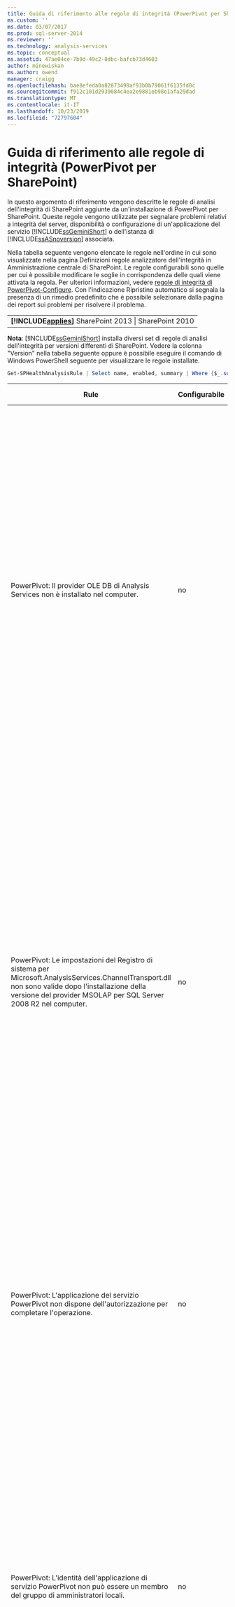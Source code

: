 ```yaml
---
title: Guida di riferimento alle regole di integrità (PowerPivot per SharePoint) | Microsoft Docs
ms.custom: ''
ms.date: 03/07/2017
ms.prod: sql-server-2014
ms.reviewer: ''
ms.technology: analysis-services
ms.topic: conceptual
ms.assetid: 47ae04ce-7b9d-49c2-8dbc-bafcb73d4603
author: minewiskan
ms.author: owend
manager: craigg
ms.openlocfilehash: bae8efeda0a82873498af93b0b79061f6135fd0c
ms.sourcegitcommit: f912c101d2939084c4ea2e9881eb98e1afa29dad
ms.translationtype: MT
ms.contentlocale: it-IT
ms.lasthandoff: 10/23/2019
ms.locfileid: "72797604"
---
```

# <a name="health-rules-reference-powerpivot-for-sharepoint"></a>Guida di riferimento alle regole di integrità (PowerPivot per SharePoint)
  In questo argomento di riferimento vengono descritte le regole di analisi dell'integrità di SharePoint aggiunte da un'installazione di PowerPivot per SharePoint. Queste regole vengono utilizzate per segnalare problemi relativi a integrità del server, disponibilità o configurazione di un'applicazione del servizio [!INCLUDE[ssGeminiShort](../../includes/ssgeminishort-md.md)] o dell'istanza di [!INCLUDE[ssASnoversion](../../includes/ssasnoversion-md.md)] associata.  
  
 Nella tabella seguente vengono elencate le regole nell'ordine in cui sono visualizzate nella pagina Definizioni regole analizzatore dell'integrità in Amministrazione centrale di SharePoint. Le regole configurabili sono quelle per cui è possibile modificare le soglie in corrispondenza delle quali viene attivata la regola. Per ulteriori informazioni, vedere [regole di integrità di PowerPivot-Configure](configure-power-pivot-health-rules.md). Con l'indicazione Ripristino automatico si segnala la presenza di un rimedio predefinito che è possibile selezionare dalla pagina dei report sui problemi per risolvere il problema.  
  
||  
|-|  
|**[!INCLUDE[applies](../../includes/applies-md.md)]** SharePoint 2013 &#124; SharePoint 2010|  
  
 **Nota**: [!INCLUDE[ssGeminiShort](../../includes/ssgeminishort-md.md)] installa diversi set di regole di analisi dell'integrità per versioni differenti di SharePoint. Vedere la colonna "Version" nella tabella seguente oppure è possibile eseguire il comando di Windows PowerShell seguente per visualizzare le regole installate.  
  
```powershell
Get-SPHealthAnalysisRule | Select name, enabled, summary | Where {$_.summary -like "*power*"}  | Format-Table -Property * -AutoSize | Out-Default  
```  
  
|Rule|Configurabile|Ripristino automatico|Versione|Description|  
|----------|------------------|-----------------|-------------|-----------------|  
|PowerPivot: Il provider OLE DB di Analysis Services non è installato nel computer.|no|no|SharePoint 2010|Il provider OLE DB per Analysis Services non è installato nel server o la versione installata è errata. Questa regola viene visualizzata quando la farm di SharePoint include istanze di Excel Services su server applicazioni che non dispongono di PowerPivot per SharePoint. La regola avvisa che il provider OLE DB di Analysis Services utilizzato da Excel Services per la connessione ai dati PowerPivot non è installato. Per risolvere il problema, installare il provider OLE DB su ciascun server Excel Services in cui non è installato il provider OLE DB di Analysis Services. È possibile scaricare e installare il provider OLE DB di Analysis Services dall'Area download Microsoft. Per altre informazioni, vedere [Installazione del provider OLE DB di Analysis Services nei server di SharePoint](../../sql-server/install/install-the-analysis-services-ole-db-provider-on-sharepoint-servers.md).|  
|PowerPivot: Le impostazioni del Registro di sistema per Microsoft.AnalysisServices.ChannelTransport.dll non sono valide dopo l'installazione della versione del provider MSOLAP per SQL Server 2008 R2 nel computer.|no|sì|SharePoint 2010|Si tratta di un problema di configurazione del server. È probabile che ChannelTransport.dll non sia registrato nell'assembly globale. Eseguire il ripristino automatico per questa regola per registrare il file con estensione dll in ogni server che dispone di un'installazione di PowerPivot per SharePoint. In alternativa, è possibile eseguire regasm.exe manualmente per registrare il file. Se il servizio timer di SharePoint non è in esecuzione come amministratore locale, potrebbe essere richiesta la registrazione manuale. Il mancato aggiornamento delle impostazioni del Registro di sistema ha come conseguenza un rallentamento delle comunicazioni server tra Excel Services e il servizio di sistema PowerPivot e può comportare errori di connessione in determinate configurazioni di sicurezza.|  
|PowerPivot: L'applicazione del servizio PowerPivot non dispone dell'autorizzazione per completare l'operazione.|no|no|SharePoint 2010|Questa regola controlla se l'identità dell'applicazione del servizio PowerPivot è proprietaria del database dell'applicazione server di PowerPivot e dispone di autorizzazioni amministrative sull'istanza di SQL Server Analysis Services locale. Queste autorizzazioni vengono concesse automaticamente durante l'installazione e la distribuzione, tuttavia, se questo passaggio non viene completato, verrà generata questa regola di integrità.|  
|PowerPivot: L'identità dell'applicazione di servizio PowerPivot non può essere un membro del gruppo di amministratori locali.|no|no|SharePoint 2010|Si tratta di una procedura consigliata che consente di migliorare la sicurezza complessiva della distribuzione. Se è stata configurata l'applicazione del servizio PowerPivot per l'esecuzione in un account che appartiene al gruppo amministratori locale, è necessario impostare l'account del servizio su uno non appartenente a tale gruppo. Si consiglia di utilizzare un account dedicato con meno privilegi per ogni servizio. In questo modo, viene fornito l'isolamento del servizio ed è più facile controllare gli account di accesso. Per ulteriori informazioni sulla modifica dell'account del servizio, vedere [configurare gli account del servizio PowerPivot](configure-power-pivot-service-accounts.md).|  
|PowerPivot: l'istanza di Analysis Services è in esecuzione in modalità tabulare, ma l'impostazione di configurazione che specifica questa modalità è disabilitata.|no|no|SharePoint 2010|Questa regola verifica se nell'istanza di SQL Server Analysis Services in un'installazione di PowerPivot per SharePoint la proprietà server `DeploymentMode` è impostata su 1. Se la proprietà è impostata su un altro valore o il servizio timer di SharePoint che esegue il controllo della regola non dispone delle autorizzazioni per aprire il file, questa regola avrà esito negativo. Per altre informazioni sulla proprietà DeploymentMode, vedere [Determinare la modalità server di un'istanza di Analysis Services](../instances/determine-the-server-mode-of-an-analysis-services-instance.md).|  
|PowerPivot: Processo timer di aggiornamento dati PowerPivot disabilitato.|no|no|SharePoint 2013<br /><br /> SharePoint 2010|Controllare le impostazioni del processo timer per verificare che tale processo sia abilitato. Se non si utilizza la funzionalità dell'aggiornamento dati PowerPivot, è possibile ignorare questa regola. Per ulteriori informazioni, vedere [aggiornamento dati PowerPivot con SharePoint 2010](../powerpivot-data-refresh-with-sharepoint-2010.md).|  
|PowerPivot: Le informazioni sull'account di servizio di SQL Server Analysis Services (PowerPivot) gestite da Gestione configurazione SQL Server sono diverse da quelle gestite da Amministrazione centrale SharePoint.|no|no|SharePoint 2010|Questa regola controlla se le informazioni sull'account del servizio in Gestione configurazione SQL Server sono identiche alle informazioni sull'account gestito in Amministrazione centrale per la stessa istanza di Analysis Services. Se gli account sono diversi, viene aggiunta una voce al report relativo al problema e alla soluzione in modo da poter modificare le informazioni sull'account del servizio in Gestione configurazione SQL Server impostandole sull'account specificato in Amministrazione centrale. Gestione configurazione SQL Server non è uno strumento supportato per la modifica di nome utente o password di un account del servizio in un'installazione di PowerPivot per SharePoint. L'utilizzo di Amministrazione centrale consente di utilizzare la funzionalità degli account gestiti in SharePoint. Ancora più importante, se la farm include più server PowerPivot per SharePoint, la presenza di impostazioni dell'account del servizio incoerenti può causare l'interruzione delle operazioni di elaborazione e query nel server che dispone di informazioni errate sul servizio.<br /><br /> Su un solo server, le cartelle di lavoro di PowerPivot funzioneranno temporaneamente quando si attiva questa regola, ma si consiglia di correggere il problema appena possibile. Le autorizzazioni di database e file system vengono aggiornate utilizzando le informazioni dell'account specificate in Amministrazione centrale.|  
|PowerPivot: la soluzione farm distribuita non è aggiornata.|no|sì|SharePoint 2010|Un'installazione di PowerPivot per SharePoint utilizza una soluzione a livello di farm e una soluzione a livello di applicazione Web per installare le funzionalità. Questa regola indica che la soluzione della farm non è aggiornata rispetto alla versione o al server o forse alla soluzione Web. Più probabilmente, si tratta di un problema relativo alla distribuzione del server. Per risolvere questo problema, considerare l'esecuzione del programma di installazione di SQL Server per ripristinare una delle installazioni di PowerPivot per SharePoint nella farm. Per ulteriori informazioni sulle soluzioni in un'installazione di PowerPivot per SharePoint, vedere [distribuire soluzioni PowerPivot in SharePoint](deploy-power-pivot-solutions-to-sharepoint.md).|  
|PowerPivot: Utilizzo complessivo della CPU troppo elevato.|sì|no|SharePoint 2010|Questa regola consente di segnalare l'utilizzo della CPU a livello di sistema. L'utilizzo complessivo della CPU viene monitorato in quanto utilizzato dal servizio di sistema PowerPivot per misurare l'integrità del server, per il bilanciamento del carico basato su integrità fra più server PowerPivot per SharePoint in una farm. Considerare l'aggiunta di un altro server applicazioni alla farm e lo spostamento delle applicazioni che richiedono un utilizzo intenso della CPU in quel server.|  
|PowerPivot: Analysis Services non dispone di risorse di CPU sufficienti per eseguire le operazioni richieste.|sì|no|SharePoint 2010|La quantità di risorse di CPU disponibile per il processo di Analysis Services (msmdsrv.exe) non è sufficiente per il livello di attività su questo server. Considerare l'aggiunta di un altro server PowerPivot per SharePoint alla farm. Per ulteriori informazioni, vedere [elenco di controllo per la distribuzione: scalabilità orizzontale mediante l'aggiunta di server PowerPivot a una farm di SharePoint 2010](../../sql-server/install/deployment-checklist-scale-out-adding-powerpivot-servers-sharepoint-2010-farm.md).|  
|PowerPivot: Analysis Services non dispone di memoria sufficiente per eseguire le operazioni richieste.|no|no|SharePoint 2010|Questa regola viene attivata quando è rimasto solo il 5% di memoria disponibile per Analysis Services. Un'istanza di SQL Server Analysis Services in un server applicazioni SharePoint deve disporre sempre di una piccola quantità di memoria di riserva inutilizzata. Poiché il server è associato alla memoria per la maggior parte delle operazioni, funziona meglio se non viene eseguito fino al limite massimo.<br /><br /> Per impostazione predefinita, vengono generati avvisi relativi alla memoria insufficiente quando la memoria disponibile raggiunge il 5%. È possibile impostare un valore più alto o più basso modificando le impostazioni nell'istanza di Analysis Services. Per ulteriori informazioni, vedere [regole di integrità di PowerPivot-Configure](configure-power-pivot-health-rules.md).<br /><br /> Il 5% di memoria inutilizzata viene calcolato come percentuale della memoria allocata ad Analysis Services. Se, ad esempio, si dispone di 200 GB di memoria totale e per Analysis Services ne viene allocato l'80% (o 160 GB), il 5% di memoria inutilizzata corrisponde al 5% di 160 GB (o 8 GB).|  
|PowerPivot: Il numero elevato di connessioni indica che devono essere distribuiti più server per gestire il carico corrente.|sì|no|SharePoint 2010|Per impostazione predefinita, questa regola di analisi dell'integrità viene attivata quando il numero di connessioni utente distinte è superiore a 100. Questo valore predefinito è arbitrario (non è basato sulle specifiche hardware del server o sull'attività utente), pertanto è possibile aumentare o diminuire il valore a seconda della capacità del server e dell'attività utente nell'ambiente. Per ulteriori informazioni, vedere [regole di integrità di PowerPivot-Configure](configure-power-pivot-health-rules.md).|  
|PowerPivot: Il rapporto tra eventi di caricamento e connessioni è troppo elevato.|sì|no|SharePoint 2013<br /><br /> SharePoint 2010|Per impostazione predefinita, questa regola di analisi dell'integrità viene attivata quando la percentuale di eventi di caricamento rispetto agli eventi di connessione supera il 50% dell'intero periodo di raccolta dei dati (per impostazione predefinita 4 ore). Un rapporto così alto indica un numero molto elevato di connessioni a cartelle di lavoro univoche o impostazioni di riduzione della cache troppo aggressive (per cui le cartelle di lavoro vengono rapidamente scaricate e rimosse dal sistema, mentre le richieste per tali dati sono ancora attive). Per evitare falsi positivi, devono essere presenti almeno 20 connessioni ogni periodo di 4 ore prima di poter calcolare il rapporto. È possibile basare questa regola di analisi dell'integrità su un rapporto diverso. Per ulteriori informazioni, vedere [regole di integrità di PowerPivot-Configure](configure-power-pivot-health-rules.md). Per ulteriori informazioni sulla configurazione della cache, vedere [configurare l'utilizzo &#40;dello spazio&#41;su disco PowerPivot per SharePoint](configure-disk-space-usage-power-pivot-for-sharepoint.md).|  
|PowerPivot: Sono stati trovati più file minidump nella directory log, indicando un arresto anomalo del programma.|no|no|SharePoint 2013<br /><br /> SharePoint 2010|I file di minidump vengono generati durante un arresto anomalo del programma per acquisire informazioni sullo stato dell'applicazione del servizio PowerPivot prima del blocco. Queste informazioni possono essere inviate a Microsoft e utilizzate per la risoluzione dei problemi. Questa regola viene attivata quando vengono rilevati file con estensione dmp nel server. La regola fornisce un collegamento al file reperibile nella cartella \OLAP\Log dell'istanza di PowerPivot per SharePoint. Si noti che non è possibile utilizzare un editor di testo per visualizzare il contenuto del file. La visualizzazione di un file di minidump richiede il download e l'installazione di uno strumento di debug separato. Per altre informazioni, vedere [Strumenti di debug per Windows](/windows-hardware/drivers/debugger/).|  
|PowerPivot: Lo spazio su disco non è sufficiente nell'unità in cui i dati PowerPivot vengono memorizzati nella cache.|sì|no|SharePoint 2010|Per impostazione predefinita, questa regola di integrità viene attivata quando lo spazio su disco è minore del 5% sull'unità disco in cui si trova la cartella di backup. Per ulteriori informazioni sull'impostazione di questa percentuale, vedere [regole di integrità di PowerPivot-Configure](configure-power-pivot-health-rules.md). Per ulteriori informazioni sull'utilizzo del disco, vedere [configurare l'utilizzo &#40;dello&#41;spazio su disco PowerPivot per SharePoint](configure-disk-space-usage-power-pivot-for-sharepoint.md).|  
|PowerPivot: I dati di utilizzo vengono aggiornati alla frequenza prevista.|sì|no|SharePoint 2013<br /><br /> SharePoint 2010|In PowerPivot per SharePoint viene utilizzato il sistema di raccolta dati di utilizzo incorporato per raccogliere la metrica relativa alle connessioni, all'aggiornamento dati e ai tempi di risposta alle query. I dati di utilizzo vengono archiviati nel database dell'applicazione del servizio PowerPivot che, a sua volta, aggiorna una cartella di lavoro di PowerPivot (PowerPivot Management Data.xlsx) che fornisce dati ai report in Dashboard di gestione PowerPivot. Questa regola indica che i dati di utilizzo non vengono spostati nel file PowerPivot Management Data.xlsx con frequenza sufficiente. Il timestamp nel file con estensione xlsx viene utilizzato dalla regola come prova dell'aggiornamento del file. Se sono presenti altri problemi nel sistema di raccolta dei dati di utilizzo che minano l'accuratezza dei dati, non verranno rilevati da questa regola. Per risolvere questo errore, controllare i processi timer per verificare che siano in esecuzione. Per altre informazioni sulla raccolta dei dati di utilizzo, vedere [configurare la raccolta &#40;dati di utilizzo per PowerPivot per SharePoint](configure-usage-data-collection-for-power-pivot-for-sharepoint.md).|  
|PowerPivot: l'account del processo MidTier deve disporre dell'autorizzazione ' Full Read ' per tutti i applicazioni SPWebApplications associati.|no|sì|SharePoint 2013<br /><br /> SharePoint 2010|L'identità dell'applicazione del servizio PowerPivot deve disporre delle autorizzazioni di **lettura complete** per accedere ai database del contenuto di SharePoint per conto di utenti che dispongono di autorizzazioni di sola visualizzazione per un documento. Per determinare quale account viene utilizzato come identità dell'applicazione del servizio PowerPivot, aprire la pagina **Configura account di servizio** in Amministrazione centrale. Molto probabilmente, l'applicazione del servizio è in esecuzione nel pool di applicazioni del servizio **Sistema di servizi Web di SharePoint** o in un pool di applicazioni dedicato. Anche se questa regola fornisce un'opzione di correzione automatica, si otterranno risultati migliori se si concedono manualmente le autorizzazioni eseguendo le operazioni seguenti:<br /><br /> 1) In Amministrazione centrale fare clic su **Gestisci applicazioni Web**.<br /><br /> 2) Selezionare un sito Web e quindi fare clic su **Criteri utenti**.<br /><br /> 3) Fare clic su **Aggiungi utenti**.<br /><br /> 4) Selezionare (Tutte le aree) e fare clic su **Avanti**.<br /><br /> 5) in utenti immettere l'identità dell'applicazione del servizio PowerPivot, quindi fare clic sulla casella di controllo **lettura completa** . Fare clic su **Fine**.<br /><br /> 7) Verificare la correzione. In Monitoraggio scegliere **Controlla definizioni regole**. Trovare e aprire la regola PowerPivot. Fare clic su **Esegui**. Tornare a **Controlla problemi e soluzioni** per verificare che la regola sia scomparsa.|  
|PowerPivot: il Servizio di accesso secondario (seclogon) è disabilitato|no|no|SharePoint 2013<br /><br /> SharePoint 2010|Servizio di accesso secondario viene utilizzato per generare immagini di anteprima delle cartelle di lavoro di PowerPivot nella Raccolta PowerPivot. Per impostazione predefinita, il Servizio di accesso secondario è impostato sull'avvio manuale. Se il servizio è disabilitato, la generazione delle immagini di anteprima non riesce. Inoltre, i log ULS contengono l'errore seguente: "l'errore 1058 può avere come origine la causa del fatto che il servizio di Windows" accesso secondario "è disabilitato".<br /><br /> Per verificare la configurazione del servizio, usare l'applicazione console Servizi per individuare il Servizio di accesso secondario e modificare il **Tipo di avvio** su **Manuale**. Se il servizio non può essere abilitato, è possibile che i criteri di gruppo siano impostati per disabilitarlo. Rivolgersi all'amministratore per verificare questa ipotesi.<br /><br /> Dopo che il servizio è stato abilitato, immagini di anteprima o snapshot vengono aggiornate nel tempo. Facoltativamente, è possibile forzare l'aggiornamento riavviando il servizio, quindi aprendo e salvando di nuovo le pagine delle proprietà di un rapporto specifico. Per ulteriori informazioni, vedere [la pagina relativa alla modalità di utilizzo della raccolta PowerPivot](https://go.microsoft.com/fwlink/?LinkId=246462).|  
|PowerPivot: ADOMD.NET non è installato in un front-end Web configurato per l'amministrazione centrale|no|no|SharePoint 2013<br /><br /> SharePoint 2010|ADOMD.NET è una libreria client di Analysis Services che supporta la connessione a un database Analysis Services. In una distribuzione di PowerPivot per SharePoint, ADOMD.NET fornisce l'accesso ai report incorporati nel dashboard di gestione PowerPivot in Amministrazione centrale. I report incorporati sono di fatto cartelle di lavoro di PowerPivot contenenti dati Analysis Services incorporati. Il dashboard di gestione utilizza ADOMD.NET per inviare una richiesta di connessione al server che carica i dati contenuti nella cartella di lavoro.<br /><br /> Nelle topologie che includono Amministrazione centrale in esecuzione su un server front-end Web autonomo, è necessario installare ADOMD.NET manualmente per visualizzare questi report nel dashboard di gestione. Per altre informazioni, vedere [Installare ADOMD.NET in server front-end Web in cui viene eseguita Amministrazione centrale](../../sql-server/install/install-adomd-net-on-web-front-end-servers-running-central-administration.md).|  
